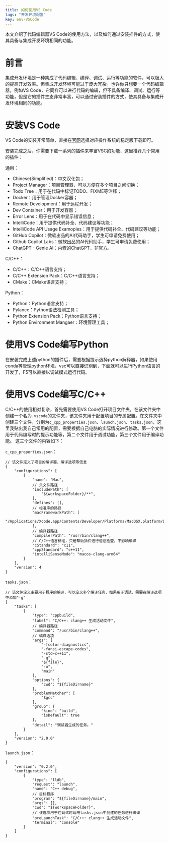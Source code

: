 ```yaml
---
title: 如何使用VS Code
tags: "开发环境配置"
key: env-VSCode
---
```


本文介绍了代码编辑器VS Code的使用方法，以及如何通过安装插件的方式，使其具备与集成开发环境相同的功能。<!--more-->

# 前言

集成开发环境是一种集成了代码编辑、编译、调试、运行等功能的软件，可以极大的提高开发效率。但集成开发环境可能过于庞大冗杂。也许你只想要一个代码编辑器，例如VS Code，它同样可以进行代码的编辑，但不具备编译、调试、运行等功能，但是它的插件生态非常丰富，可以通过安装插件的方式，使其具备与集成开发环境相同的功能。

# 安装VS Code

VS Code的安装非常简单，直接在[官网](https://link.zhihu.com/?target=https%3A//code.visualstudio.com/download)选择对应操作系统的稳定版下载即可。

安装完成之后，你需要下载一系列的插件来丰富VSC的功能，这里推荐几个常用的插件：

通用：
- Chinese(Simplified)：中文汉化包；
- Project Manager：项目管理器，可以方便在多个项目之间切换；
- Todo Tree：用于在代码中标记TODO、FIXME等注释；
- Docker：用于管理Docker容器；
- Remote Development：用于远程开发；
- Dev Container：用于开发容器；
- Error Lens：用于在代码中显示错误信息；
- IntelliCode：用于提供代码补全、代码建议等功能；
- IntelliCode API Usage Examoples：用于提供代码补全、代码建议等功能；
- GitHub Copilot：微软出品的AI代码助手，学生可申请免费使用；
- Github Copilot Labs：微软出品的AI代码助手，学生可申请免费使用；
- ChatGPT - Genie AI：内嵌的ChatGPT，非官方。

C/C++：
- C/C++：C/C++语言支持；
- C/C++ Extension Pack：C/C++语言支持；
- CMake：CMake语言支持；

Python：
- Python：Python语言支持；
- Pylance：Python语法检测工具；
- Python Extension Pack：Python语言支持；
- Python Environment Mangaer：环境管理工具；

# 使用VS Code编写Python

在安装完成上述python的插件后，需要根据提示选择python解释器，如果使用conda等管理python环境，vsc可以直接识别到，下面就可以进行Python语言的开发了，F5可以直接以调试模式运行代码。

# 使用VS Code编写C/C++

C/C++的使用相对复杂，首先需要使用VS Code打开项目文件夹，在该文件夹中创建一个名为`.vscode`的文件夹，该文件夹用于配置项目的专属配置。在文件夹中创建三个文件，分别为`c_cpp_properties.json`、`launch.json`、`tasks.json`，这里我贴出我自己常用的配置，需要根据自己电脑的实际情况进行修改。第一个文件用于代码编写时的提示功能等，第二个文件用于调试功能，第三个文件用于编译功能。
这三个文件的内容如下：

`c_cpp_properties.json`：
```
// 该文件定义了项目的编译器、编译选项等信息
{
    "configurations": [
        {
            "name": "Mac",
            // 头文件路径
            "includePath": [
                "${workspaceFolder}/**",
            ],
            "defines": [],
            // 标准库的路径
            "macFrameworkPath": [
                "/Applications/Xcode.app/Contents/Developer/Platforms/MacOSX.platform/Developer/SDKs/MacOSX.sdk/System/Library/Frameworks"
            ],
            // 编译器路径
            "compilerPath": "/usr/bin/clang++",
            // C/C++语言标准，只是帮助插件进行语法检查，不影响编译
            "cStandard": "c11",
            "cppStandard": "c++11",
            "intelliSenseMode": "macos-clang-arm64"
        }
    ],
    "version": 4
}
```

`tasks.json`：
```
// 该文件定义主要用于程序的编译，可以定义多个编译任务，如果用于调试，需要在编译选项中添加"-g"
{
    "tasks": [
        {
            "type": "cppbuild",
            "label": "C/C++: clang++ 生成活动文件",
            // 编译器路径
            "command": "/usr/bin/clang++",
            // 编译选项
            "args": [
                "-fcolor-diagnostics",
                "-fansi-escape-codes",
                "-std=c++11",
                "-g",
                "${file}",
                "-o",
                "main"
            ],
            "options": {
                "cwd": "${fileDirname}"
            },
            "problemMatcher": [
                "$gcc"
            ],
            "group": {
                "kind": "build",
                "isDefault": true
            },
            "detail": "调试器生成的任务。"
        }
    ],
    "version": "2.0.0"
}
```

`launch.json`：
```
{
    "version": "0.2.0",
    "configurations": [
        {
            "type": "lldb",
            "request": "launch",
            "name": "C++ debug",   
            // 目标程序
            "program": "${fileDirname}/main",
            "args": [],
            "cwd": "${workspaceFolder}",
            // 该选项用于在调试时调用tasks.json中创建的任务进行编译
            "preLaunchTask": "C/C++: clang++ 生成活动文件",
            "terminal": "console"
        }
    ]
}
```